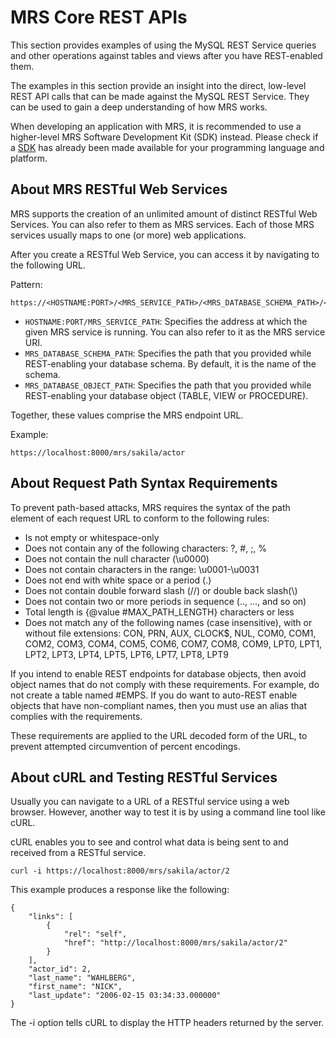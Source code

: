 <!-- Copyright (c) 2022, 2023, Oracle and/or its affiliates.

This program is free software; you can redistribute it and/or modify
it under the terms of the GNU General Public License, version 2.0,
as published by the Free Software Foundation.

This program is also distributed with certain software (including
but not limited to OpenSSL) that is licensed under separate terms, as
designated in a particular file or component or in included license
documentation.  The authors of MySQL hereby grant you an additional
permission to link the program and your derivative works with the
separately licensed software that they have included with MySQL.
This program is distributed in the hope that it will be useful,  but
WITHOUT ANY WARRANTY; without even the implied warranty of
MERCHANTABILITY or FITNESS FOR A PARTICULAR PURPOSE.  See
the GNU General Public License, version 2.0, for more details.

You should have received a copy of the GNU General Public License
along with this program; if not, write to the Free Software Foundation, Inc.,
51 Franklin St, Fifth Floor, Boston, MA 02110-1301 USA -->

# MRS Core REST APIs

This section provides examples of using the MySQL REST Service queries and other operations against tables and views after you have REST-enabled them.

The examples in this section provide an insight into the direct, low-level REST API calls that can be made against the MySQL REST Service. They can be used to gain a deep understanding of how MRS works.

When developing an application with MRS, it is recommended to use a higher-level MRS Software Development Kit (SDK) instead. Please check if a [SDK](sdk.html) has already been made available for your programming language and platform.

## About MRS RESTful Web Services

MRS supports the creation of an unlimited amount of distinct RESTful Web Services. You can also refer to them as MRS services. Each of those MRS services usually maps to one (or more) web applications.

After you create a RESTful Web Service, you can access it by navigating to the following URL.

Pattern:

    https://<HOSTNAME:PORT>/<MRS_SERVICE_PATH>/<MRS_DATABASE_SCHEMA_PATH>/<MRS_DATABASE_OBJECT_PATH>/

- `HOSTNAME:PORT/MRS_SERVICE_PATH`: Specifies the address at which the given MRS service is running. You can also refer to it as the MRS service URI.
- `MRS_DATABASE_SCHEMA_PATH`: Specifies the path that you provided while REST-enabling your database schema. By default, it is the name of the schema.
- `MRS_DATABASE_OBJECT_PATH`: Specifies the path that you provided while REST-enabling your database object (TABLE, VIEW or PROCEDURE).

Together, these values comprise the MRS endpoint URL.

Example:

    https://localhost:8000/mrs/sakila/actor

## About Request Path Syntax Requirements

To prevent path-based attacks, MRS requires the syntax of the path element of each request URL to conform to the following rules:

- Is not empty or whitespace-only
- Does not contain any of the following characters: ?, #, ;, %
- Does not contain the null character (\u0000)
- Does not contain characters in the range: \u0001-\u0031
- Does not end with white space or a period (.)
- Does not contain double forward slash (//) or double back slash(\\)
- Does not contain two or more periods in sequence (.., ..., and so on)
- Total length is {@value #MAX_PATH_LENGTH} characters or less
- Does not match any of the following names (case insensitive), with or without file extensions: CON, PRN, AUX, CLOCK$, NUL, COM0, COM1, COM2, COM3, COM4, COM5, COM6, COM7, COM8, COM9, LPT0, LPT1, LPT2, LPT3, LPT4, LPT5, LPT6, LPT7, LPT8, LPT9

If you intend to enable REST endpoints for database objects, then avoid object names that do not comply with these requirements. For example, do not create a table named #EMPS. If you do want to auto-REST enable objects that have non-compliant names, then you must use an alias that complies with the requirements.

These requirements are applied to the URL decoded form of the URL, to prevent attempted circumvention of percent encodings.

## About cURL and Testing RESTful Services

Usually you can navigate to a URL of a RESTful service using a web browser. However, another way to test it is by using a command line tool like cURL.

cURL enables you to see and control what data is being sent to and received from a RESTful service.

    curl -i https://localhost:8000/mrs/sakila/actor/2

This example produces a response like the following:

    {
        "links": [
            {
                "rel": "self",
                "href": "http://localhost:8000/mrs/sakila/actor/2"
            }
        ],
        "actor_id": 2,
        "last_name": "WAHLBERG",
        "first_name": "NICK",
        "last_update": "2006-02-15 03:34:33.000000"
    }

The -i option tells cURL to display the HTTP headers returned by the server.
